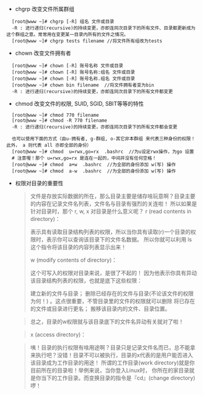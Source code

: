 * chgrp 改变文件所属群组
```
  [root@www ~]# chgrp [-R] 组名 文件或目录
  -R : 进行递归(recursive)的持续变更，亦即连同次目录下的所有文件、目录都更新成为这个群组之意。常常用在变更某一目录内所有的文件之情况。
  [root@www ~]# chgrp tests filename //将文件所有组改为tests
```
* chown 改变文件拥有者
```
  [root@www ~]# chown [-R] 账号名称 文件或目录
  [root@www ~]# chown [-R] 账号名称:组名 文件或目录
  [root@www ~]# chown [-R] 账号名称.组名 文件或目录
  [root@www ~]# chown bin filename  //将文件拥有者变为bin
  -R : 进行递归(recursive)的持续变更，亦即连同次目录下的所有文件都变更
```
* chmod 改变文件的权限, SUID, SGID, SBIT等等的特性
```
  [root@www ~]# chmod 770 filename
  [root@www ~]# chmod -R 770 filename 
  -R : 进行递归(recursive)的持续变更，亦即连同次目录下的所有文件都会变更
  
  也可以使用下面的方式（由u-拥有者, g-群组, o-其它非本群组 来代表三种身份的权限！此外， a 则代表 all 亦即全部的身份）
  [root@www ~]# chmod  u=rwx,go=rx  .bashrc  //为u设定rwx操作，为go 设置
  # 注意喔！那个 u=rwx,go=rx 是连在一起的，中间并没有任何空格！ 
  [root@www ~]# chmod  a+w  .bashrc  //为全部的身份添加 w(写) 操作
  [root@www ~]# chmod  a-w  .bashrc  //为全部的身份添加 w(写) 操作
```
* 权限对目录的重要性
  >文件是存放实际数据的所在，那么目录主要是储存啥玩意啊？目录主要的内容在记录文件名列表，文件名与目录有强烈的关连啦！ 所以如果是针对目录时，那个 r, w, x 对目录是什么意义呢？
  >r (read contents in directory)：
  >
  >表示具有读取目录结构列表的权限，所以当你具有读取(r)一个目录的权限时，表示你可以查询该目录下的文件名数据。 所以你就可以利用 ls 这个指令将该目录的内容列表显示出来！
  > 
  >w (modify contents of directory)：
  >
  >这个可写入的权限对目录来说，是很了不起的！ 因为他表示你具有异动该目录结构列表的权限，也就是底下这些权限：
  >
  >建立新的文件与目录；
   删除已经存在的文件与目录(不论该文件的权限为何！) 。这点很重要，不管目录里的文件的权限就可以删除
   将已存在的文件或目录进行更名；
   搬移该目录内的文件、目录位置。
   
  >总之，目录的w权限就与该目录底下的文件名异动有关就对了啦！
   
  >x (access directory)：
   
  >咦！目录的执行权限有啥用途啊？目录只是记录文件名而已，总不能拿来执行吧？没错！目录不可以被执行，目录的x代表的是用户能否进入该目录成为工作目录的用途！ 所谓的工作目录(work directory)就是你目前所在的目录啦！举例来说，当你登入Linux时， 你所在的家目录就是你当下的工作目录。而变换目录的指令是『cd』(change directory)啰！